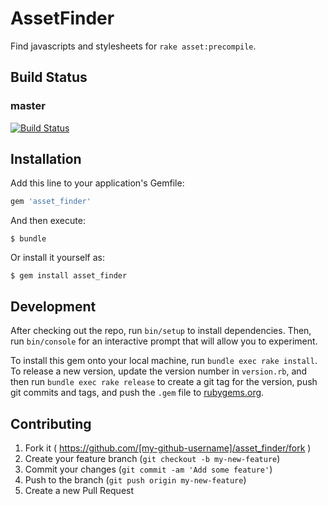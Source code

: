 # AssetFinder

Find javascripts and stylesheets for `rake asset:precompile`.

## Build Status

### master
[![Build Status](https://travis-ci.org/taka0125/asset_finder.svg?branch=master)](https://travis-ci.org/taka0125/asset_finder)

## Installation

Add this line to your application's Gemfile:

```ruby
gem 'asset_finder'
```

And then execute:

    $ bundle

Or install it yourself as:

    $ gem install asset_finder

## Development

After checking out the repo, run `bin/setup` to install dependencies. Then, run `bin/console` for an interactive prompt that will allow you to experiment.

To install this gem onto your local machine, run `bundle exec rake install`. To release a new version, update the version number in `version.rb`, and then run `bundle exec rake release` to create a git tag for the version, push git commits and tags, and push the `.gem` file to [rubygems.org](https://rubygems.org).

## Contributing

1. Fork it ( https://github.com/[my-github-username]/asset_finder/fork )
2. Create your feature branch (`git checkout -b my-new-feature`)
3. Commit your changes (`git commit -am 'Add some feature'`)
4. Push to the branch (`git push origin my-new-feature`)
5. Create a new Pull Request

